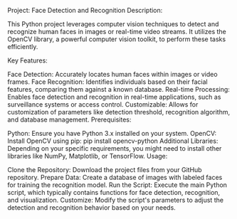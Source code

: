 Project: Face Detection and Recognition
Description:

This Python project leverages computer vision techniques to detect and recognize human faces in images or real-time video streams. It utilizes the OpenCV library, a powerful computer vision toolkit, to perform these tasks efficiently.

Key Features:

Face Detection: Accurately locates human faces within images or video frames.
Face Recognition: Identifies individuals based on their facial features, comparing them against a known database.
Real-time Processing: Enables face detection and recognition in real-time applications, such as surveillance systems or access control.
Customizable: Allows for customization of parameters like detection threshold, recognition algorithm, and database management.
Prerequisites:

Python: Ensure you have Python 3.x installed on your system.
OpenCV: Install OpenCV using pip: pip install opencv-python
Additional Libraries: Depending on your specific requirements, you might need to install other libraries like NumPy, Matplotlib, or TensorFlow.
Usage:

Clone the Repository: Download the project files from your GitHub repository.
Prepare Data: Create a database of images with labeled faces for training the recognition model.
Run the Script: Execute the main Python script, which typically contains functions for face detection, recognition, and visualization.
Customize: Modify the script's parameters to adjust the detection and recognition behavior based on your needs.
